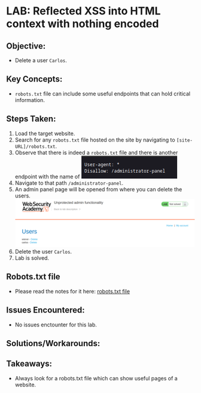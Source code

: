 # LAB: Reflected XSS into HTML context with nothing encoded

## Objective:

- Delete a user `Carlos`.

## Key Concepts:

- `robots.txt` file can include some useful endpoints that can hold critical information.

## Steps Taken:

1. Load the target website.
2. Search for any `robots.txt` file hosted on the site by navigating to `[site-URL]/robots.txt`.
3. Observe that there is indeed a `robots.txt` file and there is another endpoint with the name of
   ![](./Images/content%20on%20robots.txt%20file.png)
4. Navigate to that path `/administrator-panel`.
5. An admin panel page will be opened from where you can delete the users.
   ![](./Images/administrative%20panel%20page.png)
6. Delete the user `Carlos`.
7. Lab is solved.

## Robots.txt file

- Please read the notes for it here: [robots.txt file](./../00%20-%20Notes/Robots.md)

## Issues Encountered:

- No issues enctounter for this lab.

## Solutions/Workarounds:

## Takeaways:

- Always look for a robots.txt file which can show useful pages of a website.
